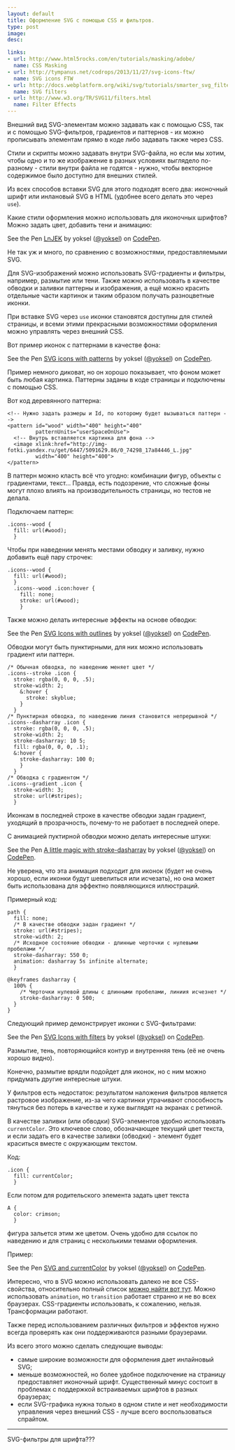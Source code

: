 ```yaml
---
layout: default
title: Оформление SVG c помощью CSS и фильтров.
type: post
image: 
desc: 

links:
- url: http://www.html5rocks.com/en/tutorials/masking/adobe/
  name: CSS Masking
- url: http://tympanus.net/codrops/2013/11/27/svg-icons-ftw/
  name: SVG icons FTW  
- url: http://docs.webplatform.org/wiki/svg/tutorials/smarter_svg_filters
  name: SVG filters
- url: http://www.w3.org/TR/SVG11/filters.html
  name: Filter Effects
---
```


Внешний вид SVG-элементам можно задавать как с помощью CSS, так и с помощью SVG-фильтров, градиентов и паттернов - их можно прописывать элементам прямо в коде либо задавать также через CSS.

Стили и скрипты можно задавать внутри SVG-файла, но если мы хотим, чтобы одно и то же изображение в разных условиях выглядело по-разному - стили внутри файла не годятся - нужно, чтобы векторное содержимое было доступно для внешних стилей.<!--more-->

Из всех способов вставки SVG для этого подходят всего два: иконочный шрифт или инлановый SVG в HTML (удобнее всего делать это через <code>use</code>).

Какие стили оформления можно использовать для иконочных шрифтов? 
Можно задать цвет, добавить тени и анимацию:

<p data-height="200" data-theme-id="4974" data-slug-hash="LnJEK" data-default-tab="result" class='codepen'>See the Pen <a href='http://codepen.io/yoksel/pen/LnJEK/'>LnJEK</a> by yoksel (<a href='http://codepen.io/yoksel'>@yoksel</a>) on <a href='http://codepen.io'>CodePen</a>.</p>
<script async src="//codepen.io/assets/embed/ei.js"></script>

Не так уж и много, по сравнению с возможностями, предоставляемыми SVG.

Для SVG-изображений можно использовать SVG-градиенты и фильтры, например, размытие или тени. Также можно использовать в качестве обводки и заливки паттерны и изображения, а ещё можно красить отдельные части картинок и таким образом получать разноцветные иконки.

При вставке SVG через <code>use</code> иконки становятся доступны для стилей страницы, и всеми этими прекрасными возможностями оформления можно управлять через внешний CSS.

Вот пример иконок с паттернами в качестве фона:

<p data-height="480" data-theme-id="4974" data-slug-hash="mfdIE" data-default-tab="result" class='codepen'>See the Pen <a href='http://codepen.io/yoksel/pen/mfdIE/'>SVG icons with patterns</a> by yoksel (<a href='http://codepen.io/yoksel'>@yoksel</a>) on <a href='http://codepen.io'>CodePen</a>.</p>
<script async src="//codepen.io/assets/embed/ei.js"></script>

Пример немного диковат, но он хорошо показывает, что фоном может быть любая картинка. Паттерны заданы в коде страницы и подключены с помощью CSS.

Вот код деревянного паттерна:

<pre><code class="language-markup">&lt;!-- Нужно задать размеры и Id, по которому будет вызываться паттерн -->
&lt;pattern id="wood" width="400" height="400"
         patternUnits="userSpaceOnUse">
  &lt;!-- Внутрь вставляется картинка для фона -->       
  &lt;image xlink:href="http://img-fotki.yandex.ru/get/6447/5091629.86/0_74298_17a84446_L.jpg" 
         width="400" height="400">
&lt;/pattern></code></pre> 

В паттерн можно класть всё что угодно: комбинации фигур, объекты с градиентами, текст... Правда, есть подозрение, что сложные фоны могут плохо влиять на производительность страницы, но тестов не делала.

Подключаем паттерн:
<pre><code class="language-css">.icons--wood {
  fill: url(#wood); 
  }</code></pre>

Чтобы при наведении менять местами обводку и заливку, нужно добавить ещё пару строчек:
<pre><code class="language-css">.icons--wood {
  fill: url(#wood); 
  }
  .icons--wood .icon:hover {
    fill: none; 
    stroke: url(#wood); 
    }</code></pre>

Также можно делать интересные эффекты на основе обводки:

<p data-height="550" data-theme-id="4974" data-slug-hash="cmslA" data-default-tab="result" class='codepen'>See the Pen <a href='http://codepen.io/yoksel/pen/cmslA/'>SVG Icons with outlines</a> by yoksel (<a href='http://codepen.io/yoksel'>@yoksel</a>) on <a href='http://codepen.io'>CodePen</a>.</p>
<script async src="//codepen.io/assets/embed/ei.js"></script>

Обводки могут быть пунктирными, для них можно использовать градиент или паттерн. 

<pre><code class="language-css">/* Обычная обводка, по наведению меняет цвет */
.icons--stroke .icon {
  stroke: rgba(0, 0, 0, .5);
  stroke-width: 2;
    &:hover {
      stroke: skyblue; 
    }
  }
/* Пунктирная обводка, по наведению линия становится непрерывной */
.icons--dasharray .icon {
  stroke: rgba(0, 0, 0, .5);
  stroke-width: 2;
  stroke-dasharray: 10 5;
  fill: rgba(0, 0, 0, .1);
  &:hover {
    stroke-dasharray: 100 0;
    }
  }
/* Обводка с градиентом */
.icons--gradient .icon {
  stroke-width: 3;
  stroke: url(#stripes);
  }</code></pre>

Иконкам в последней строке в качестве обводки задан градиент, уходящий в прозрачность, почему-то не работает в последней опере.

С анимацией пуктирной обводки можно делать интересные штуки:

<p data-height="320" data-theme-id="4974" data-slug-hash="blKmc" data-default-tab="result" class='codepen'>See the Pen <a href='http://codepen.io/yoksel/pen/blKmc/'>A little magic with stroke-dasharray</a> by yoksel (<a href='http://codepen.io/yoksel'>@yoksel</a>) on <a href='http://codepen.io'>CodePen</a>.</p>
<script async src="//codepen.io/assets/embed/ei.js"></script>

Не уверена, что эта анимация подходит для иконок (будет не очень хорошо, если иконки будут шевелиться или исчезать), но она может быть использована для эффектно появляющихся иллюстраций.

Примерный код:

<pre><code class="language-css">path {
  fill: none;
  /* В качестве обводки задан градиент */
  stroke: url(#stripes);
  stroke-width: 2;
  /* Исходное состояние обводки - длинные черточки с нулевыми пробелами */
  stroke-dasharray: 550 0;
  animation: dasharray 5s infinite alternate;
  }

@keyframes dasharray {
  100% {
  	/* Черточки нулевой длины с длинными пробелами, линиия исчезнет */
    stroke-dasharray: 0 500;
  }
}</code></pre>

Следующий пример демонстрирует иконки с SVG-фильтрами:

<p data-height="470" data-theme-id="4974" data-slug-hash="kszeJ" data-default-tab="result" class='codepen'>See the Pen <a href='http://codepen.io/yoksel/pen/kszeJ/'>SVG Icons with filters</a> by yoksel (<a href='http://codepen.io/yoksel'>@yoksel</a>) on <a href='http://codepen.io'>CodePen</a>.</p>
<script async src="//codepen.io/assets/embed/ei.js"></script>

Размытие, тень, повторяющийся контур и внутренняя тень (её не очень хорошо видно).

Конечно, размытие врядли подойдет для иконок, но с ним можно придумать другие интересные штуки.

У фильтров есть недостаток: результатом наложения фильтров является растровое изображение, из-за чего картинки утрачивают способность тянуться без потерь в качестве и хуже выглядят на экранах с ретиной.

В качестве заливки (или обводки) SVG-элементов удобно использовать <code>сurrentColor</code>. Это ключевое слово, обозначающее текущий цвет текста, и если задать его в качестве заливки (обводки) - элемент будет краситься вместе с окружающим текстом.

Код:

<pre><code class="language-css">.icon {
  fill: currentColor;
  }</code></pre>

Если потом для родительского элемента задать цвет текста

<pre><code class="language-css">A {
  color: crimson;
  }</code></pre>

 фигура зальется этим же цветом. Очень удобно для ссылок по наведению и для страниц с несколькими темами оформления.

Пример:  

<p data-height="450" data-theme-id="4974" data-slug-hash="xiLen" data-default-tab="result" class='codepen'>See the Pen <a href='http://codepen.io/yoksel/pen/xiLen/'>SVG and currentColor</a> by yoksel (<a href='http://codepen.io/yoksel'>@yoksel</a>) on <a href='http://codepen.io'>CodePen</a>.</p>
<script async src="//codepen.io/assets/embed/ei.js"></script>

Интересно, что в SVG можно использовать далеко не все CSS-свойства, относительно полный список <a href="http://www.w3.org/TR/SVG11/styling.html#SVGStylingProperties">можно найти вот тут</a>.
Можно использовать <code>animation</code>, но <code>transition</code> работает странно и не во всех браузерах. CSS-градиенты использовать, к сожалению, нельзя. Трансформации работают.

Также перед использованием различных фильтров и эффектов нужно всегда проверять как они поддерживаются разными браузерами. 

Из всего этого можно сделать следующие выводы: 

- самые широкие возможности для оформления дает инлайновый SVG;
- меньше возможностей, но более удобное подключение на страницу предоставляет иконочный шрифт. Существенный минус состоит в проблемах с поддержкой встраиваемых шрифтов в разных браузерах;
- если SVG-графика нужна только в одном стиле и нет необходимости управления через внешний CSS - лучше всего воспользоваться спрайтом.



---------

SVG-фильтры для шрифта???
